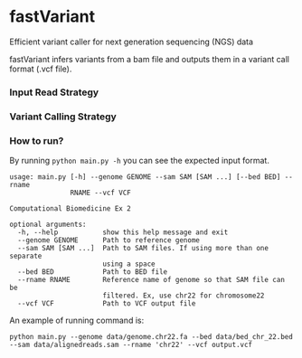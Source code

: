 # fastVariant
Efficient variant caller for next generation sequencing (NGS) data

fastVariant infers variants from a bam file and outputs them in a variant call format (.vcf file).

### Input Read Strategy

### Variant Calling Strategy


### How to run?

By running ```python main.py -h``` you can see the expected input format.
```
usage: main.py [-h] --genome GENOME --sam SAM [SAM ...] [--bed BED] --rname
               RNAME --vcf VCF

Computational Biomedicine Ex 2

optional arguments:
  -h, --help           show this help message and exit
  --genome GENOME      Path to reference genome
  --sam SAM [SAM ...]  Path to SAM files. If using more than one separate
                       using a space
  --bed BED            Path to BED file
  --rname RNAME        Reference name of genome so that SAM file can be
                       filtered. Ex, use chr22 for chromosome22
  --vcf VCF            Path to VCF output file
```
An example of running command is:
```
python main.py --genome data/genome.chr22.fa --bed data/bed_chr_22.bed --sam data/alignedreads.sam --rname 'chr22' --vcf output.vcf
```

